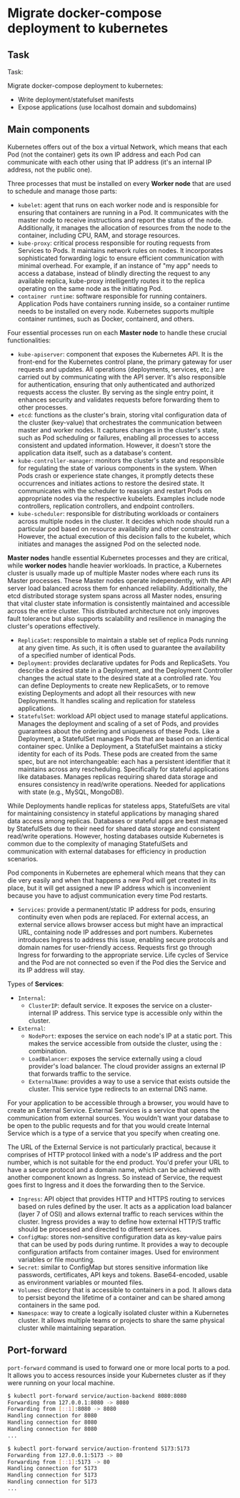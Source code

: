 # Migrate docker-compose deployment to kubernetes

## Task

Task: 

Migrate docker-compose deployment to kubernetes:
- Write deployment/statefulset manifests <!-- -> 🔴 -->
- Expose applications (use localhost domain and subdomains) <!-- -> 🔴 -->

<!-- https://medium.com/international-school-of-ai-data-science/kubernetes-101-a-beginners-guide-to-container-management-a7937106b73 🔴 -->

## Main components

Kubernetes offers out of the box a virtual Network, which means that each Pod (not the container) gets its own IP address and each Pod can communicate with each other using that IP address (it's an internal IP address, not the public one).

Three processes that must be installed on every **Worker node** that are used to schedule and manage those parts:
- `kubelet`: agent that runs on each worker node and is responsible for ensuring that containers are running in a Pod. It communicates with the master node to receive instructions and report the status of the node. Additionally, it manages the allocation of resources from the node to the container, including CPU, RAM, and storage resources.
- `kube-proxy`: critical process responsible for routing requests from Services to Pods. It maintains network rules on nodes. It incorporates sophisticated forwarding logic to ensure efficient communication with minimal overhead. For example, if an instance of "my app" needs to access a database, instead of blindly directing the request to any available replica, kube-proxy intelligently routes it to the replica operating on the same node as the initiating Pod.
- `container runtime`: software responsible for running containers. Application Pods have containers running inside, so a container runtime needs to be installed on every node. Kubernetes supports multiple container runtimes, such as Docker, containerd, and others.

Four essential processes run on each **Master node** to handle these crucial functionalities:
- `kube-apiserver`: component that exposes the Kubernetes API. It is the front-end for the Kubernetes control plane, the primary gateway for user requests and updates. All operations (deployments, services, etc.) are carried out by communicating with the API server. It's also responsible for authentication, ensuring that only authenticated and authorized requests access the cluster. By serving as the single entry point, it enhances security and validates requests before forwarding them to other processes.
- `etcd`: functions as the cluster's brain, storing vital configuration data of the cluster (key-value) that orchestrates the communication between master and worker nodes. It captures changes in the cluster's state, such as Pod scheduling or failures, enabling all processes to access consistent and updated information. However, it doesn't store the application data itself, such as a database's content.
- `kube-controller-manager`: monitors the cluster's state and responsible for regulating the state of various components in the system. When Pods crash or experience state changes, it promptly detects these occurrences and initiates actions to restore the desired state. It communicates with the scheduler to reassign and restart Pods on appropriate nodes via the respective kubelets. Examples include node controllers, replication controllers, and endpoint controllers.
- `kube-scheduler`: responsible for distributing workloads or containers across multiple nodes in the cluster. It decides which node should run a particular pod based on resource availability and other constraints. However, the actual execution of this decision falls to the kubelet, which initiates and manages the assigned Pod on the selected node.

**Master nodes** handle essential Kubernetes processes and they are critical, while **worker nodes** handle heavier workloads. In practice, a Kubernetes cluster is usually made up of multiple Master nodes where each runs its Master processes. These Master nodes operate independently, with the API server load balanced across them for enhanced reliability. Additionally, the etcd distributed storage system spans across all Master nodes, ensuring that vital cluster state information is consistently maintained and accessible across the entire cluster. This distributed architecture not only improves fault tolerance but also supports scalability and resilience in managing the cluster's operations effectively.

- `ReplicaSet`: responsible to maintain a stable set of replica Pods running at any given time. As such, it is often used to guarantee the availability of a specified number of identical Pods.
- `Deployment`: provides declarative updates for Pods and ReplicaSets. You describe a desired state in a Deployment, and the Deployment Controller changes the actual state to the desired state at a controlled rate. You can define Deployments to create new ReplicaSets, or to remove existing Deployments and adopt all their resources with new Deployments. It handles scaling and replication for stateless applications.
- `StatefulSet`: workload API object used to manage stateful applications. Manages the deployment and scaling of a set of Pods, and provides guarantees about the ordering and uniqueness of these Pods. Like a Deployment, a StatefulSet manages Pods that are based on an identical container spec. Unlike a Deployment, a StatefulSet maintains a sticky identity for each of its Pods. These pods are created from the same spec, but are not interchangeable: each has a persistent identifier that it maintains across any rescheduling. Specifically for stateful applications like databases. Manages replicas requiring shared data storage and ensures consistency in read/write operations. Needed for applications with state (e.g., MySQL, MongoDB).

While Deployments handle replicas for stateless apps, StatefulSets are vital for maintaining consistency in stateful applications by managing shared data access among replicas. Databases or stateful apps are best managed by StatefulSets due to their need for shared data storage and consistent read/write operations. However, hosting databases outside Kubernetes is common due to the complexity of managing StatefulSets and communication with external databases for efficiency in production scenarios.

Pod components in Kubernetes are ephemeral which means that they can die very easily and when that happens a new Pod will get created in its place, but it will get assigned a new IP address which is inconvenient because you have to adjust communication every time Pod restarts. 

- `Services`: provide a permanent/static IP address for pods, ensuring continuity even when pods are replaced. For external access, an external service allows browser access but might have an impractical URL, containing node IP addresses and port numbers. Kubernetes introduces Ingress to address this issue, enabling secure protocols and domain names for user-friendly access. Requests first go through Ingress for forwarding to the appropriate service. Life cycles of Service and the Pod are not connected so even if the Pod dies the Service and its IP address will stay.

Types of **Services**:
- `Internal`:
    - `ClusterIP`: default service. It exposes the service on a cluster-internal IP address. This service type is accessible only within the cluster.
- `External`:
    - `NodePort`: exposes the service on each node's IP at a static port. This makes the service accessible from outside the cluster, using the <NodeIP>:<NodePort> combination.
    - `LoadBalancer`: exposes the service externally using a cloud provider's load balancer. The cloud provider assigns an external IP that forwards traffic to the service.
    - `ExternalName`: provides a way to use a service that exists outside the cluster. This service type redirects to an external DNS name.

For your application to be accessible through a browser, you would have to create an External Service. External Services is a service that opens the communication from external sources. You wouldn't want your database to be open to the public requests and for that you would create Internal Service which is a type of a service that you specify when creating one.

The URL of the External Service is not particularly practical, because it comprises of HTTP protocol linked with a node's IP address and the port number, which is not suitable for the end product. You'd prefer your URL to have a secure protocol and a domain name, which can be achieved with another component known as Ingress. So instead of Service, the request goes first to Ingress and it does the forwarding then to the Service.

- `Ingress`: API object that provides HTTP and HTTPS routing to services based on rules defined by the user. It acts as a application load balancer (layer 7 of OSI) and allows external traffic to reach services within the cluster. Ingress provides a way to define how external HTTP/S traffic should be processed and directed to different services.
- `ConfigMap`: stores non-sensitive configuration data as key-value pairs that can be used by pods during runtime. It provides a way to decouple configuration artifacts from container images. Used for environment variables or file mounting.
- `Secret`: similar to ConfigMap but stores sensitive information like passwords, certificates, API keys and tokens. Base64-encoded, usable as environment variables or mounted files.
- `Volumes`: directory that is accessible to containers in a pod. It allows data to persist beyond the lifetime of a container and can be shared among containers in the same pod.
- `Namespace`: way to create a logically isolated cluster within a Kubernetes cluster. It allows multiple teams or projects to share the same physical cluster while maintaining separation.

## Port-forward

`port-forward` command is used to forward one or more local ports to a pod. It allows you to access resources inside your Kubernetes cluster as if they were running on your local machine.

```bash
$ kubectl port-forward service/auction-backend 8080:8080
Forwarding from 127.0.0.1:8080 -> 8080
Forwarding from [::1]:8080 -> 8080
Handling connection for 8080
Handling connection for 8080
Handling connection for 8080
...

$ kubectl port-forward service/auction-frontend 5173:5173
Forwarding from 127.0.0.1:5173 -> 80
Forwarding from [::1]:5173 -> 80
Handling connection for 5173
Handling connection for 5173
Handling connection for 5173
...
```